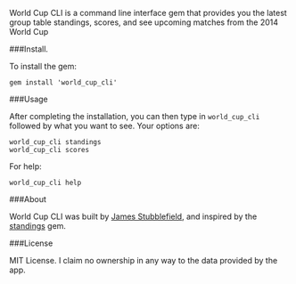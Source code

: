 World Cup CLI is a command line interface gem that provides you the latest group table standings, scores, and see upcoming matches from the 2014 World Cup

###Install.

To install the gem:

    gem install 'world_cup_cli'

###Usage

After completing the installation, you can then type in `world_cup_cli` followed by what you want to see.  Your options are:

    world_cup_cli standings
    world_cup_cli scores

For help:

    world_cup_cli help

###About

World Cup CLI was built by [James Stubblefield](http://jamiestubblefield.com), and inspired by the [standings](https://github.com/scottluptowski/standings) gem.

###License

MIT License.  I claim no ownership in any way to the data provided by the app.
